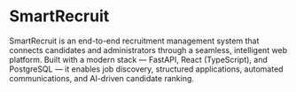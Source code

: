 # SmartRecruit
SmartRecruit is an end-to-end recruitment management system that connects candidates and administrators through a seamless, intelligent web platform. Built with a modern stack — FastAPI, React (TypeScript), and PostgreSQL — it enables job discovery, structured applications, automated communications, and AI-driven candidate ranking.
